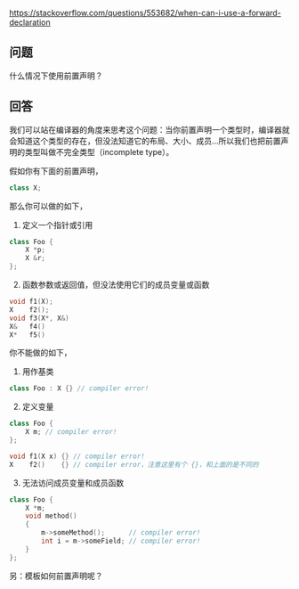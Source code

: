 <https://stackoverflow.com/questions/553682/when-can-i-use-a-forward-declaration>

## 问题

什么情况下使用前置声明？

## 回答

我们可以站在编译器的角度来思考这个问题：当你前置声明一个类型时，编译器就会知道这个类型的存在，但没法知道它的布局、大小、成员...所以我们也把前置声明的类型叫做不完全类型（incomplete type）。

假如你有下面的前置声明，

```c++
class X;
```

那么你可以做的如下，

1. 定义一个指针或引用

```c++
class Foo {
    X *p;
    X &r;
};
```

2. 函数参数或返回值，但没法使用它们的成员变量或函数

```c++
void f1(X);
X    f2();
void f3(X*, X&)
X&   f4()
X*   f5()
```

你不能做的如下，

1. 用作基类

```c++
class Foo : X {} // compiler error!
```

2. 定义变量

```c++
class Foo {
    X m; // compiler error!
};

void f1(X x) {} // compiler error!
X    f2()    {} // compiler error，注意这里有个 {}，和上面的是不同的
```

3. 无法访问成员变量和成员函数

```c++
class Foo {
    X *m;            
    void method()            
    {
        m->someMethod();      // compiler error!
        int i = m->someField; // compiler error!
    }
};
```

另：模板如何前置声明呢？













